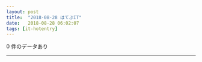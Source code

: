 ```yaml
---
layout: post
title:  "2018-08-28 はてぶIT"
date:   2018-08-28 06:02:07
tags: [it-hotentry]
---
```

0 件のデータあり

<hr>
